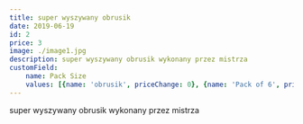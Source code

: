 ```yaml
---
title: super wyszywany obrusik
date: 2019-06-19
id: 2
price: 3
image: ./image1.jpg
description: super wyszywany obrusik wykonany przez mistrza
customField: 
    name: Pack Size
    values: [{name: 'obrusik', priceChange: 0}, {name: 'Pack of 6', priceChange: 12.00}, {name: 'Pack of 12', priceChange: 25.00}]
---
```


super wyszywany obrusik wykonany przez mistrza
